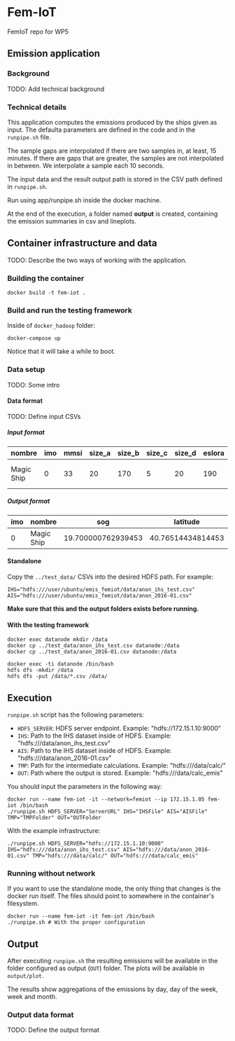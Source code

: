 # Fem-IoT
FemIoT repo for WP5


## Emission application

### Background

TODO: Add technical background

### Technical details

This application computes the emissions produced by the ships given as input.
The defaulta parameters are defined in the code and in the `runpipe.sh` file.

The sample gaps are interpolated if there are two samples in, at least, 15
minutes. If there are gaps that are greater, the samples are not interpolated in
between. We interpolate a sample each 10 seconds.

The input data and the result output path is stored in the CSV path defined in `runpipe.sh`.

Run using app/runpipe.sh inside the docker machine.

At the end of the execution, a folder named **output** is created, containing
the emission summaries in csv and lineplots.

## Container infrastructure and data

TODO: Describe the two ways of working with the application.

### Building the container

```
docker build -t fem-iot .
```

### Build and run the testing framework
Inside of `docker_hadoop` folder:
```
docker-compose up
```

Notice that it will take a while to boot.


### Data setup 

TODO: Some intro

#### Data format

TODO: Define input CSVs

##### Input format


| nombre     | imo | mmsi | size_a | size_b | size_c | size_d | eslora | manga | draught | sog  | cog | rot | heading | navstatus | typeofshipandcargo | latitude         | longitude | fechahora           |
| ------     | --- | ---- | ------ | ------ | ------ | ------ | ------ | ----- | ------- | ---  | --- | --- | ------- | --------- | ------------------ | --------         | --------- | ---------           |
| Magic Ship | 0   | 33   | 20     | 170    | 5      | 20     | 190    | 25    | 5.5     | 19.8 | 358 | 0   | 356     | 0         | 60                 | 40.7606616666667 | 2.21904   | 2016-01-16 16:37:11 |

##### Output format

|imo|nombre|sog|latitude|longitude|time|type|hermes_type|me_rpm|ae_rpm|inst_pow_me|inst_pow_ae|design_speed|sfoc_me|sfoc_ae|last_move|d_lat|d_lon|amp_v|trans_p_me|trans_p_ae|sox_fact_me|sox_fact_ae|co2_fact_me|co2_fact_ae|nox_fact_me|nox_fact_ae|sox_me|sox_ae|co2_me|co2_ae|nox_me|nox_ae|
|---|------|---|--------|---------|----|----|-----------|------|------|-----------|-----------|------------|-------|-------|---------|-----|-----|-----|----------|----------|-----------|-----------|-----------|-----------|-----------|-----------|------|------|------|------|------|------|
|0|Magic Ship|19.700000762939453|40.76514434814453|2.2187983989715576|1452962280|Passenger/Ro-Ro Cargo Ship|FE|500|514|18006.0|3420.0|21.399999618530273|166|166|0|0.0|0.0|0.0|10485.126|3420.0|0.33165503|0.33165503|517.04|517.04|12.984299|12.912785|0.05795741|0.018904336|90.35382|29.47128|2.2690334|0.73602873|



#### Standalone

Copy the `../test_data/` CSVs into the desired HDFS path. For example:
```
IHS="hdfs:///user/ubuntu/emis_femiot/data/anon_ihs_test.csv"
AIS="hdfs:///user/ubuntu/emis_femiot/data/anon_2016-01.csv"
```

**Make sure that this and the output folders exists before running.**


#### With the testing framework

```
docker exec datanode mkdir /data
docker cp ../test_data/anon_ihs_test.csv datanode:/data
docker cp ../test_data/anon_2016-01.csv datanode:/data
```

```
docker exec -ti datanode /bin/bash
hdfs dfs -mkdir /data
hdfs dfs -put /data/*.csv /data/
```



## Execution

`runpipe.sh` script has the following parameters:

- `HDFS_SERVER`: HDFS server endpoint. Example: "hdfs://172.15.1.10:9000"
- `IHS`: Path to the IHS dataset inside of HDFS. Example: "hdfs:///data/anon_ihs_test.csv"
- `AIS`: Path to the IHS dataset inside of HDFS. Example: "hdfs:///data/anon_2016-01.csv"
- `TMP`: Path for the intermediate calculations. Example: "hdfs:///data/calc/"
- `OUT`: Path where the output is stored. Example: "hdfs:///data/calc_emis"

You should input the parameters in the following way:
```
docker run --name fem-iot -it --network=femiot --ip 172.15.1.05 fem-iot /bin/bash
./runpipe.sh HDFS_SERVER="ServerURL" IHS="IHSFile" AIS="AISFile" TMP="TMPFolder" OUT="OUTFolder
```

With the example infrastructure:
```
./runpipe.sh HDFS_SERVER="hdfs://172.15.1.10:9000" IHS="hdfs:///data/anon_ihs_test.csv" AIS="hdfs:///data/anon_2016-01.csv" TMP="hdfs:///data/calc/" OUT="hdfs:///data/calc_emis"
```

### Running without network

If you want to use the standalone mode, the only thing that changes is the
docker run itself. The files should point to somewhere in the container's
filesystem.

```
docker run --name fem-iot -it fem-iot /bin/bash
./runpipe.sh # With the proper configuration
```

## Output

After executing `runpipe.sh` the resulting emissions will be available in the
folder configured as output (`OUT`) folder. The plots will be available in
`output/plot`. 

The results show aggregations of the emissions by day, day of the week, week and month.

### Output data format
TODO: Define the output format
